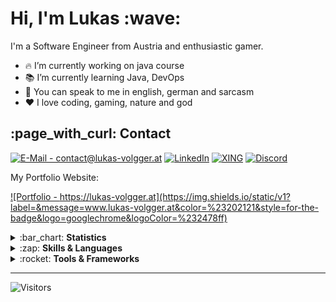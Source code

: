 <h1>Hi, I'm Lukas :wave:</h1>

I'm a Software Engineer from Austria and enthusiastic gamer.

- :fire: I’m currently working on java course
- :books: I’m currently learning Java, DevOps
- :speech_balloon: You can speak to me in english, german and sarcasm
- :heart: I love coding, gaming, nature and god

<h2>:page_with_curl: Contact</h2>

<a href="mailto: contact@lukas-volgger.at" target="_blank">![E-Mail - contact@lukas-volgger.at](https://img.shields.io/static/v1?label=&message=EMAIL&color=%23202121&style=for-the-badge&logo=protonmail&logoColor=%232478ff)</a>
<a href="https://www.linkedin.com/in/lukas-volgger-894541251/" target="_blank">![LinkedIn](https://img.shields.io/static/v1?label=&message=linkedin&color=%23202121&style=for-the-badge&logo=linkedin&logoColor=%232478ff)</a>
<a href="https://www.xing.com/profile/Lukas_Volgger4" target="_blank">![XING](https://img.shields.io/static/v1?label=&message=xing&color=%23202121&style=for-the-badge&logo=xing&logoColor=%232478ff)</a>
<a href="https://discordapp.com/users/LukasVolgger#2269" target="_blank"> ![Discord](https://img.shields.io/static/v1?label=&message=discord&color=%23202121&style=for-the-badge&logo=discord&logoColor=%232478ff)</a>

My Portfolio Website:

<a href="https://lukas-volgger.at" target="_blank">![Portfolio - https://lukas-volgger.at](https://img.shields.io/static/v1?label=&message=www.lukas-volgger.at&color=%23202121&style=for-the-badge&logo=googlechrome&logoColor=%232478ff)</a>

<details> 
  <summary>:bar_chart: <b>Statistics</b></summary>
  <br>
  
  <img alt="Lukas Volgger's Top Languages" src="https://github-readme-stats.vercel.app/api/top-langs/?username=LukasVolgger&layout=compact&bg_color=202121&hide_border=true&text_color=ffffff&title_color=2478ff" height="200px" />
  <br>
  <img alt="Lukas Volgger's GitHub stats" src="https://github-readme-stats.vercel.app/api?username=LukasVolgger&show_icons=true&bg_color=202121&hide_border=true&text_color=ffffff&title_color=2478ff" height="200px" />
  <br>
  <img alt="Lukas Volgger's github activity graph" src="https://github-readme-activity-graph.cyclic.app/graph?username=LukasVolgger&bg_color=202121&color=2478ff&line=2478ff&point=ffffff&area=true&hide_border=true&title_color=2478ff" height="200px" />

</details>

<details> 
  <summary>:zap: <b>Skills & Languages</b></summary>
  <br>
  
  ![HTML5](https://img.shields.io/static/v1?label=&message=HTML5&color=%23202121&style=for-the-badge&logo=html5&logoColor=%232478ff)
  ![CSS3](https://img.shields.io/static/v1?label=&message=CSS3&color=%23202121&style=for-the-badge&logo=css3&logoColor=%232478ff)
  ![JavaScript](https://img.shields.io/static/v1?label=&message=JavaScript&color=%23202121&style=for-the-badge&logo=javascript&logoColor=%232478ff)
  ![TypeScript](https://img.shields.io/static/v1?label=&message=TypeScript&color=%23202121&style=for-the-badge&logo=typescript&logoColor=%232478ff)
  ![Git](https://img.shields.io/static/v1?label=&message=Git&color=%23202121&style=for-the-badge&logo=git&logoColor=%232478ff)
  ![MySQL](https://img.shields.io/static/v1?label=&message=MySQL&color=%23202121&style=for-the-badge&logo=mysql&logoColor=%232478ff)
  ![Java](https://img.shields.io/static/v1?label=&message=Java&color=%23202121&style=for-the-badge&logo=java&logoColor=%232478ff)
  
</details>

<details> 
  <summary>:rocket: <b>Tools & Frameworks</b></summary>
  <br>
  
  ![VS Code](https://img.shields.io/static/v1?label=&message=VS+Code&color=%23202121&style=for-the-badge&logo=visual-studio-code&logoColor=%232478ff)
  ![Visual Studio](https://img.shields.io/static/v1?label=&message=Visual+Studio&color=%23202121&style=for-the-badge&logo=visual-studio&logoColor=%232478ff)
  ![Angular](https://img.shields.io/static/v1?label=&message=Angular&color=%23202121&style=for-the-badge&logo=angular&logoColor=%232478ff)
  ![Play](https://img.shields.io/static/v1?label=&message=Play+Framework&color=%23202121&style=for-the-badge&logo=play&logoColor=%232478ff)
  ![Node.JS](https://img.shields.io/static/v1?label=&message=Node.JS&color=%23202121&style=for-the-badge&logo=node.js&logoColor=%232478ff)
  ![Firebase](https://img.shields.io/static/v1?label=&message=Firebase&color=%23202121&style=for-the-badge&logo=firebase&logoColor=%232478ff)
  ![Bootstrap](https://img.shields.io/static/v1?label=&message=Bootstrap&color=%23202121&style=for-the-badge&logo=bootstrap&logoColor=%232478ff)
  ![Material Design](https://img.shields.io/static/v1?label=&message=Material+Design&color=%23202121&style=for-the-badge&logo=material-design&logoColor=%232478ff)
  ![GitHub](https://img.shields.io/static/v1?label=&message=GitHub&color=%23202121&style=for-the-badge&logo=github&logoColor=%232478ff)
  ![Notepad++](https://img.shields.io/static/v1?label=&message=Notepad%2B%2B&color=%23202121&style=for-the-badge&logo=notepad%2B%2B&logoColor=%232478ff)
  ![Cmake](https://img.shields.io/static/v1?label=&message=Cmake&color=%23202121&style=for-the-badge&logo=cmake&logoColor=%232478ff)
  ![Chrome](https://img.shields.io/static/v1?label=&message=Chrome&color=%23202121&style=for-the-badge&logo=googlechrome&logoColor=%232478ff)
  ![Inkscape](https://img.shields.io/static/v1?label=&message=Inkscape&color=%23202121&style=for-the-badge&logo=inkscape&logoColor=%232478ff)
  [![GIMP](https://img.shields.io/static/v1?label=&message=GIMP&color=%23202121&style=for-the-badge&logo=gimp&logoColor=%232478ff)](contact@lukas-volgger.at)
  
</details>
  
  ---
  
![Visitors](https://api.visitorbadge.io/api/VisitorHit?user=LukasVolgger&repo=LukasVolgger&labelColor=%23202121&countColor=%23202121)
